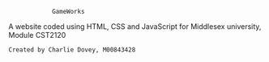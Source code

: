                
                GameWorks 

A website coded using HTML, CSS and JavaScript
for Middlesex university, Module CST2120 

    Created by Charlie Dovey, M00843428